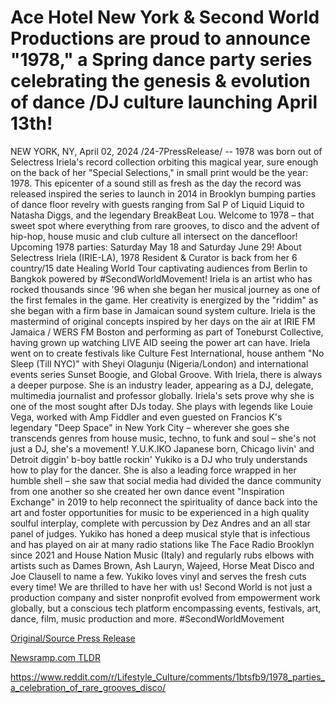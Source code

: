 # Ace Hotel New York & Second World Productions are proud to announce "1978," a Spring dance party series celebrating the genesis & evolution of dance /DJ culture launching April 13th!

NEW YORK, NY, April 02, 2024 /24-7PressRelease/ -- 1978 was born out of Selectress Iriela's record collection orbiting this magical year, sure enough on the back of her "Special Selections," in small print would be the year: 1978. This epicenter of a sound still as fresh as the day the record was released inspired the series to launch in 2014 in Brooklyn bumping parties of dance floor revelry with guests ranging from Sal P of Liquid Liquid to Natasha Diggs, and the legendary BreakBeat Lou. Welcome to 1978 – that sweet spot where everything from rare grooves, to disco and the advent of hip-hop, house music and club culture all intersect on the dancefloor!  Upcoming 1978 parties: Saturday May 18 and Saturday June 29!  About  Selectress Iriela (IRIE-LA), 1978 Resident & Curator is back from her 6 country/15 date Healing World Tour captivating audiences from Berlin to Bangkok powered by #SecondWorldMovement! Iriela is an artist who has rocked thousands since '96 when she began her musical journey as one of the first females in the game. Her creativity is energized by the "riddim" as she began with a firm base in Jamaican sound system culture. Iriela is the mastermind of original concepts inspired by her days on the air at IRIE FM Jamaica / WERS FM Boston and performing as part of Toneburst Collective, having grown up watching LIVE AID seeing the power art can have. Iriela went on to create festivals like Culture Fest International, house anthem "No Sleep (Till NYC)" with Sheyi Olagunju (Nigeria/London) and international events series Sunset Boogie, and Global Groove. With Iriela, there is always a deeper purpose. She is an industry leader, appearing as a DJ, delegate, multimedia journalist and professor globally. Iriela's sets prove why she is one of the most sought after DJs today. She plays with legends like Louie Vega, worked with Amp Fiddler and even guested on Francios K's legendary "Deep Space" in New York City – wherever she goes she transcends genres from house music, techno, to funk and soul – she's not just a DJ, she's a movement!  Y.U.K.IKO Japanese born, Chicago livin' and Detroit diggin' b-boy battle rockin' Yukiko is a DJ who truly understands how to play for the dancer. She is also a leading force wrapped in her humble shell – she saw that social media had divided the dance community from one another so she created her own dance event "Inspiration Exchange" in 2019 to help reconnect the spirituality of dance back into the art and foster opportunities for music to be experienced in a high quality soulful interplay, complete with percussion by Dez Andres and an all star panel of judges. Yukiko has honed a deep musical style that is infectious and has played on air at many radio stations like The Face Radio Brooklyn since 2021 and House Nation Music (Italy) and regularly rubs elbows with artists such as Dames Brown, Ash Lauryn, Wajeed, Horse Meat Disco and Joe Clausell to name a few. Yukiko loves vinyl and serves the fresh cuts every time! We are thrilled to have her with us!  Second World is not just a production company and sister nonprofit evolved from empowerment work globally, but a conscious tech platform encompassing events, festivals, art, dance, film, music production and more.   #SecondWorldMovement 

[Original/Source Press Release](https://www.24-7pressrelease.com/press-release/509701/ace-hotel-new-york-second-world-productions-are-proud-to-announce-1978-a-spring-dance-party-series-celebrating-the-genesis-evolution-of-dance-dj-culture-launching-april-13th)
                    

[Newsramp.com TLDR](None) 

https://www.reddit.com/r/Lifestyle_Culture/comments/1btsfb9/1978_parties_a_celebration_of_rare_grooves_disco/